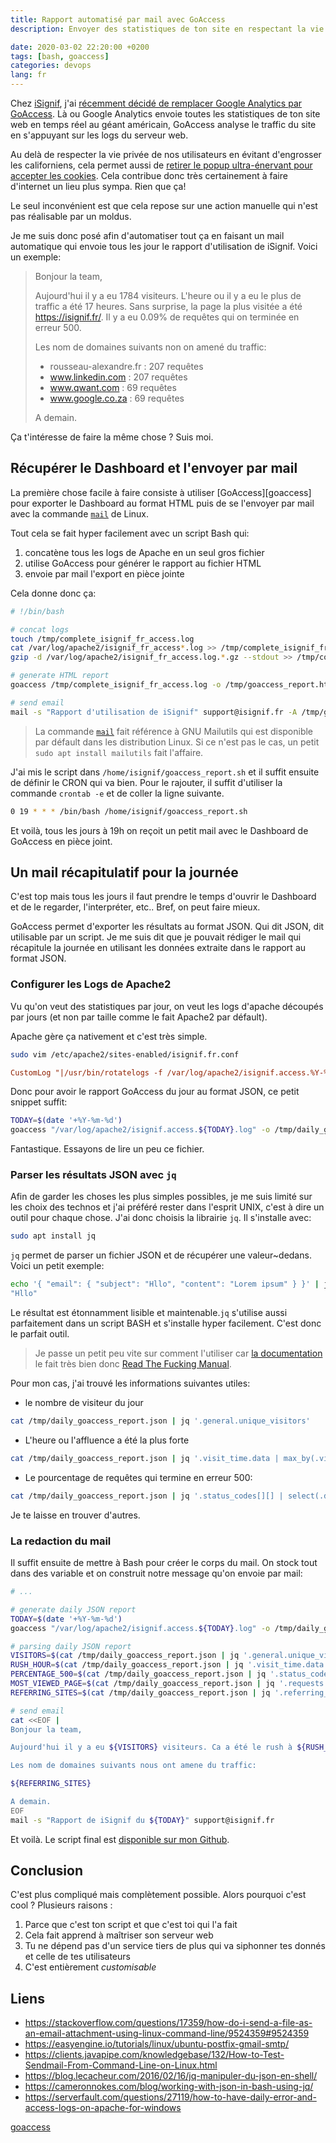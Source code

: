 ```yaml
---
title: Rapport automatisé par mail avec GoAccess
description: Envoyer des statistiques de ton site en respectant la vie privée de tes utilisateurs avec GoAccess.

date: 2020-03-02 22:20:00 +0200
tags: [bash, goaccess]
categories: devops
lang: fr
---
```


Chez [iSignif](https://isignif.fr), j'ai [récemment décidé de remplacer Google Analytics par GoAccess](/devops/2019/11/06/go-access.html). Là ou Google Analytics envoie toutes les statistiques de ton site web en temps réel au géant américain, GoAccess analyse le traffic du site en s'appuyant sur les logs du serveur web.

Au delà de respecter la vie privée de nos utilisateurs en évitant d'engrosser les californiens, cela permet aussi de [retirer le popup ultra-énervant pour accepter les cookies](https://www.cnil.fr/fr/cookies-traceurs-que-dit-la-loi). Cela contribue donc très certainement à faire d'internet un lieu plus sympa. Rien que ça!

Le seul inconvénient est que cela repose sur une action manuelle qui n'est pas réalisable par un moldus.

Je me suis donc posé afin d'automatiser tout ça en faisant un mail automatique qui envoie tous les jour le rapport d'utilisation de iSignif. Voici un exemple:

> Bonjour la team,
>
> Aujourd'hui il y a eu 1784 visiteurs. L'heure ou il y a eu le plus de traffic a été 17 heures. Sans surprise, la page la plus visitée a été https://isignif.fr/. Il y a eu 0.09% de requêtes qui on terminée en erreur 500.
>
> Les nom de domaines suivants non on amené du traffic:
>
> - rousseau-alexandre.fr : 207 requêtes
> - www.linkedin.com : 207 requêtes
> - www.qwant.com : 69 requêtes
> - www.google.co.za : 69 requêtes
>
> A demain.

Ça t'intéresse de faire la même chose ? Suis moi.

## Récupérer le Dashboard et l'envoyer par mail

La première chose facile à faire consiste à utiliser [GoAccess][goaccess] pour exporter le Dashboard au format HTML puis de se l'envoyer par mail avec la commande [`mail`](https://mailutils.org/) de Linux.

Tout cela se fait hyper facilement avec un script Bash qui:

1. concatène tous les logs de Apache en un seul gros fichier
2. utilise GoAccess pour générer le rapport au fichier HTML
3. envoie par mail l'export en pièce jointe

Cela donne donc ça:

```bash
# !/bin/bash

# concat logs
touch /tmp/complete_isignif_fr_access.log
cat /var/log/apache2/isignif_fr_access*.log >> /tmp/complete_isignif_fr_access.log
gzip -d /var/log/apache2/isignif_fr_access.log.*.gz --stdout >> /tmp/complete_isignif_fr_access.log

# generate HTML report
goaccess /tmp/complete_isignif_fr_access.log -o /tmp/goaccess_report.html

# send email
mail -s "Rapport d'utilisation de iSignif" support@isignif.fr -A /tmp/goaccess_report.html
```

> La commande [`mail`](https://mailutils.org/) fait référence à GNU Mailutils qui est disponible par défault dans les distribution Linux. Si ce n'est pas le cas, un petit `sudo apt install mailutils` fait l'affaire.

J'ai mis le script dans `/home/isignif/goaccess_report.sh` et il suffit ensuite de définir le CRON qui va bien. Pour le rajouter, il suffit d'utiliser la commande `crontab -e` et de coller la ligne suivante.

```bash
0 19 * * * /bin/bash /home/isignif/goaccess_report.sh
```

Et voilà, tous les jours à 19h on reçoit un petit mail avec le Dashboard de GoAccess en pièce joint.

## Un mail récapitulatif pour la journée

C'est top mais tous les jours il faut prendre le temps d'ouvrir le Dashboard et de le regarder, l'interpréter, etc.. Bref, on peut faire mieux.

GoAccess permet d'exporter les résultats au format JSON. Qui dit JSON, dit utilisable par un script. Je me suis dit que je pouvait rédiger le mail qui récapitule la journée en utilisant les données extraite dans le rapport au format JSON.

### Configurer les Logs de Apache2

Vu qu'on veut des statistiques par jour, on veut les logs d'apache découpés par jours (et non par taille comme le fait Apache2 par défault).

Apache gère ça nativement et c'est très simple.

```bash
sudo vim /etc/apache2/sites-enabled/isignif.fr.conf
```

```conf
CustomLog "|/usr/bin/rotatelogs -f /var/log/apache2/isignif.access.%Y-%m-%d.log 86400" combined
```

Donc pour avoir le rapport GoAccess du jour au format JSON, ce petit snippet suffit:

```bash
TODAY=$(date '+%Y-%m-%d')
goaccess "/var/log/apache2/isignif.access.${TODAY}.log" -o /tmp/daily_goaccess_report.json
```

Fantastique. Essayons de lire un peu ce fichier.

### Parser les résultats JSON avec `jq`

Afin de garder les choses les plus simples possibles, je me suis limité sur les choix des technos et j'ai préféré rester dans l'esprit UNIX, c'est à dire un outil pour chaque chose. J'ai donc choisis la librairie `jq`. Il s'installe avec:

```bash
sudo apt install jq
```

`jq` permet de parser un fichier JSON et de récupérer une valeur~dedans. Voici un petit exemple:

```bash
echo '{ "email": { "subject": "Hllo", "content": "Lorem ipsum" } }' | jq '.email.subject'
"Hllo"
```

Le résultat est étonnamment lisible et maintenable.`jq` s'utilise aussi parfaitement dans un script BASH et s'installe hyper facilement. C'est donc le parfait outil.

> Je passe un petit peu vite sur comment l'utiliser car [la documentation](https://stedolan.github.io/jq/manual/) le fait très bien donc [Read The Fucking Manual](http://readthefuckingmanual.com/).

Pour mon cas, j'ai trouvé les informations suivantes utiles:

- le nombre de visiteur du jour

```bash
cat /tmp/daily_goaccess_report.json | jq '.general.unique_visitors'
```

- L'heure ou l'affluence a été la plus forte

```bash
cat /tmp/daily_goaccess_report.json | jq '.visit_time.data | max_by(.visitors.percents) | .data'
```

- Le pourcentage de requêtes qui termine en erreur 500:

```bash
cat /tmp/daily_goaccess_report.json | jq '.status_codes[][] | select(.data == "5xx Server Error") | .hits.percent' 2> /dev/null
```

Je te laisse en trouver d'autres.

### La redaction du mail

Il suffit ensuite de mettre à Bash pour créer le corps du mail. On stock tout dans des variable et on construit notre message qu'on envoie par mail:

```bash
# ...

# generate daily JSON report
TODAY=$(date '+%Y-%m-%d')
goaccess "/var/log/apache2/isignif.access.${TODAY}.log" -o /tmp/daily_goaccess_report.json

# parsing daily JSON report
VISITORS=$(cat /tmp/daily_goaccess_report.json | jq '.general.unique_visitors')
RUSH_HOUR=$(cat /tmp/daily_goaccess_report.json | jq '.visit_time.data | max_by(.visitors.percents) | .data' | sed 's/"//g')
PERCENTAGE_500=$(cat /tmp/daily_goaccess_report.json | jq '.status_codes[][] | select(.data == "5xx Server Error") | .hits.percent' 2> /dev/null)
MOST_VIEWED_PAGE=$(cat /tmp/daily_goaccess_report.json | jq '.requests.data | max_by(.hits.count) | .data' | sed 's/"//g')
REFERRING_SITES=$(cat /tmp/daily_goaccess_report.json | jq '.referring_sites.data | sort_by(.hits.count) | reverse | .[] | "- \(.data) : \(.hits.count) requetes"' | sed 's/"//g')

# send email
cat <<EOF |
Bonjour la team,

Aujourd'hui il y a eu ${VISITORS} visiteurs. Ca a été le rush à ${RUSH_HOUR} heures (pensez y pour la com'). Sans surprise, la page la plus visitee a ete https://isignif${MOST_VIEWED_PAGE}. Il y a eu 0${PERCENTAGE_500}% de requetes qui ont terminees en erreur.

Les nom de domaines suivants nous ont amene du traffic:

${REFERRING_SITES}

A demain.
EOF
mail -s "Rapport de iSignif du ${TODAY}" support@isignif.fr
```

Et voilà. Le script final est [disponible sur mon Github](https://gist.github.com/madeindjs/bb56776947c84ff993eab86e32ceadb9).

## Conclusion

C'est plus compliqué mais complètement possible. Alors pourquoi c'est cool ? Plusieurs raisons :

1. Parce que c'est ton script et que c'est toi qui l'a fait
2. Cela fait apprend à maîtriser son serveur web
3. Tu ne dépend pas d'un service tiers de plus qui va siphonner tes donnés et celle de tes utilisateurs
4. C'est entièrement _customisable_

## Liens

- <https://stackoverflow.com/questions/17359/how-do-i-send-a-file-as-an-email-attachment-using-linux-command-line/9524359#9524359>
- <https://easyengine.io/tutorials/linux/ubuntu-postfix-gmail-smtp/>
- <https://clients.javapipe.com/knowledgebase/132/How-to-Test-Sendmail-From-Command-Line-on-Linux.html>
- <https://blog.lecacheur.com/2016/02/16/jq-manipuler-du-json-en-shell/>
- <https://cameronnokes.com/blog/working-with-json-in-bash-using-jq/>
- <https://serverfault.com/questions/27119/how-to-have-daily-error-and-access-logs-on-apache-for-windows>

[goaccess](https://goaccess.io/)

